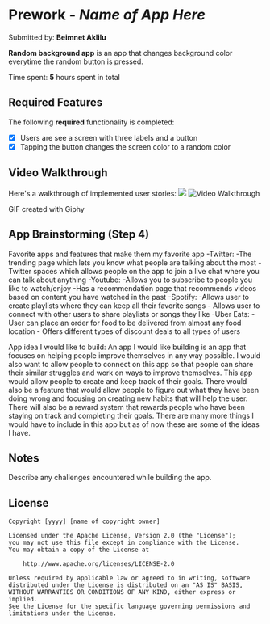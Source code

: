 # Prework - *Name of App Here*

Submitted by: **Beimnet Aklilu**

**Random background app** is an app that changes background color everytime the random button is pressed.

Time spent: **5** hours spent in total

## Required Features

The following **required** functionality is completed:

- [x] Users are see a screen with three labels and a button
- [x] Tapping the button changes the screen color to a random color
 
## Video Walkthrough

Here's a walkthrough of implemented user stories:
![](https://media.giphy.com/media/v1.Y2lkPTc5MGI3NjExOXZtam5mMjJnbXVpNXpqYnVpZDRtMTMxMjNocTlzMnQxdm4zOWkydiZlcD12MV9pbnRlcm5hbF9naWZfYnlfaWQmY3Q9Zw/ZsNbTlyicJZhyr7vEX/giphy.gif) 
<img src='http://i.imgur.com/link/to/your/gif/file.gif' title='Video Walkthrough' width='' alt='Video Walkthrough' />

<!-- Replace this with whatever GIF tool you used! -->
GIF created with Giphy  
<!-- Recommended tools:
[Kap](https://getkap.co/) for macOS
[ScreenToGif](https://www.screentogif.com/) for Windows
[peek](https://github.com/phw/peek) for Linux. -->

## App Brainstorming (Step 4)
Favorite apps and features that make them my favorite app
-Twitter:
    -The trending page which lets you know what people are talking about the most
    -Twitter spaces which allows people on the app to join a live chat where you can talk about anything
-Youtube:
    -Allows you to subscribe to people you like to watch/enjoy
    -Has a recommendation page that recommends videos based on content you have watched in the past
-Spotify:
    -Allows user to create playlists where they can keep all their favorite songs
    - Allows user to connect with other users to share playlists or songs they like 
-Uber Eats:
    - User can place an order for food to be delivered from almost any food location
    - Offers different types of discount deals to all types of users

App idea I would like to build:
An app I would like building is an app that focuses on helping people improve themselves in any way possible. I would also want to allow people to connect on this app so that people can share their similar struggles and work on ways to improve themselves. This app would allow people to create and keep track of their goals. There would also be a feature that would allow people to figure out what they have been doing wrong and focusing on creating new habits that will help the user. There will also be a reward system that rewards people who have been staying on track and completing their goals. There are many more things I would have to include in this app but as of now these are some of the ideas I have.

## Notes

Describe any challenges encountered while building the app.

## License

    Copyright [yyyy] [name of copyright owner]

    Licensed under the Apache License, Version 2.0 (the "License");
    you may not use this file except in compliance with the License.
    You may obtain a copy of the License at

        http://www.apache.org/licenses/LICENSE-2.0

    Unless required by applicable law or agreed to in writing, software
    distributed under the License is distributed on an "AS IS" BASIS,
    WITHOUT WARRANTIES OR CONDITIONS OF ANY KIND, either express or implied.
    See the License for the specific language governing permissions and
    limitations under the License.
